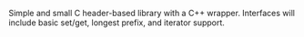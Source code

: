 Simple and small C header-based library with a C++ wrapper.  Interfaces will include basic set/get, longest prefix, and iterator support.